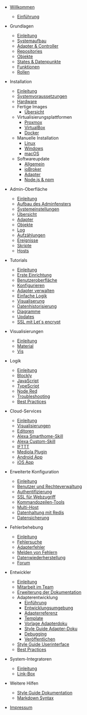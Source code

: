 * [Willkommen](README)
  * [Einführung](intro/)

* Grundlagen
  * [Einleitung](basics/README)
  * [Systemaufbau](basics/architecture)
  * [Adapter & Controller](basics/adapter)
  * [Repositories](basics/repositories)
  * [Objekte](basics/objects)
  * [States & Datenpunkte](basics/states)
  * [Funktionen](basics/functions)
  * [Rollen](basics/roles)

* Installation
  * [Einleitung](install/README)
  * [Systemvoraussetzungen](install/requirements)
  * [Hardware](install/hardware)
  * Fertige Images
    * [Übersicht](install/images)
  * Virtualisierungsplattformen
    * [Proxmox](install/proxmox)
    * [VirtualBox](install/virtualbox)
    * [Docker](install/docker)
  * Manuelle Installation
    * [Linux](install/linux)
    * [Windows](install/windows)
    * [macOS](install/macos)
  * Softwareupdate
    * [Allgemein](install/update)
    * [ioBroker](install/updateself)
    * [Adapter](install/updateadapter)
    * [Node.js & npm](install/updatenode)

* Admin-Oberfläche
  * [Einleitung](admin/)
  * [Aufbau des Adminfensters](admin/screen)
  * [Systemeinstellungen](admin/settings)
  * [Übersicht](admin/overview)
  * [Adapter](admin/adapter)
  * [Objekte](admin/objects)
  * [Log](admin/log)
  * [Aufzählungen](admin/enums)
  * [Ereignisse](admin/events)
  * [Skripte](admin/scripts)
  * [Hosts](admin/hosts)

* Tutorials
  * [Einleitung](tutorial/README)
  * [Erste Einrichtung](tutorial/einrichtung)
  * [Benutzeroberfläche](tutorial/admin)
  * [Konfigurieren](tutorial/konfig)
  * [Adapter verwalten](tutorial/adapter)
  * [Einfache Logik](tutorial/logik)
  * [Visualiserung](tutorial/viz)
  * [Datenhistorisierung](tutorial/history)
  * [Diagramme](tutorial/flot)
  * [Updates](tutorial/updates)
  * [SSL mit Let`s encrypt](tutorial/encrypt)

* Visualisierungen
  * [Einleitung](viz/README)
  * [Material](viz/material)
  * [Vis](viz/vis)

* Logik
  * [Einleitung](logic/README)
  * [Blockly](logic/blockly)
  * [JavaScript](logic/javascript)
  * [TypeScript](logic/typescript)
  * [Node Red](logic/nodered)
  * [Troubleshooting](logic/help)
  * [Best Practices](logic/examples)

* Cloud-Services
  * [Einleitung](cloud/README)
  * [Visualisierungen](cloud/viz)
  * [Editoren](cloud/editor)
  * [Alexa Smarthome-Skill](cloud/alexasmart)
  * [Alexa Custom-Skill](cloud/alexacustom)
  * [IFTTT](cloud/ifttt)
  * [Mediola Plugin](cloud/mediola)
  * [Android App](cloud/androidapp)
  * [iOS App](cloud/iosapp)

* Erweiterte Konfiguration
  * [Einleitung](config/README)
  * [Benutzer und Rechteverwaltung](config/userrights)
  * [Authentifizierung](config/login)
  * [SSL für Webzugriff](config/encryption)
  * [Kommandozeilen-Tools](config/commandline)
  * [Multi-Host](config/multihost)
  * [Datenhaltung mit Redis](config/redis)
  * [Datensicherung](config/backup)

* Fehlerbehebung
  * [Einleitung](trouble/README)
  * [Fehlersuche](trouble/search)
  * [Adapterfehler](trouble/adapter)
  * [Melden von Fehlern](trouble/issue)
  * [Datenwiederherstellung](trouble/restore)
  * [Forum](trouble/forum)

* Entwickler
  * [Einleitung](dev/README)
  * [Mitarbeit im Team](dev/project)
  * [Erweiterung der Dokumentation](dev/doc)
  * Adapterentwicklung
    * [Einführung](dev/adapterdev)
    * [Entwicklungsumgebung](dev/ide)
    * [Adapterreferenz](dev/adapterref)
    * [Template](dev/adaptertemplate)
    * [Vorlage Adapterdoku](dev/adapterdoctemplate)
    * [Style Guide Adapter-Doku](dev/adapterdocstyleguide)
    * [Debugging](dev/adapterdebug)
    * [Veröffentlichen](dev/adapterpublish)
  * [Style Guide Userinterface](dev/styleguideui)
  * [Best Practices](dev/bestpractices)

* System-Integratoren
  * [Einleitung](integrators/README)
  * [Link-Box](integrators/linkbox)

* Weitere Hilfen
  * [Style Guide Dokumentation](appendix/style_guide)
  * [Markdown Syntax](appendix/markdown)

* [Impressum](appendix/impressum)
